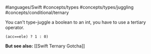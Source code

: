 #languages/Swift #concepts/types #concepts/types/juggling #concepts/conditional/ternary 

You can't type-juggle a boolean to an int, you have to use a tertiary operator.

```
(acc==ele) ? 1 : 0)
```

**But see also:** [[Swift Ternary Gotcha]]